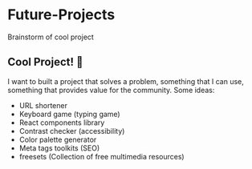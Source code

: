 # Future-Projects
Brainstorm of cool project


## Cool Project! 🚀

I want to built a project that solves a problem, something that I can use, something that provides value for the community. Some ideas:

- URL shortener
- Keyboard game (typing game)
- React components library
- Contrast checker (accessibility)
- Color palette generator
- Meta tags toolkits (SEO)
- freesets (Collection of free multimedia resources)

